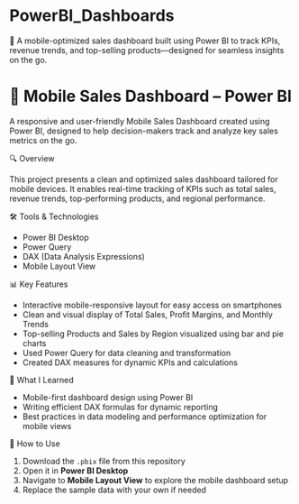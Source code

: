 # PowerBI_Dashboards
📱 A mobile-optimized sales dashboard built using Power BI to track KPIs, revenue trends, and top-selling products—designed for seamless insights on the go.

# 📱 Mobile Sales Dashboard – Power BI

A responsive and user-friendly Mobile Sales Dashboard created using Power BI, designed to help decision-makers track and analyze key sales metrics on the go.

🔍 Overview

This project presents a clean and optimized sales dashboard tailored for mobile devices. It enables real-time tracking of KPIs such as total sales, revenue trends, top-performing products, and regional performance.

🛠️ Tools & Technologies

* Power BI Desktop
* Power Query
* DAX (Data Analysis Expressions)
* Mobile Layout View

📊 Key Features

* Interactive mobile-responsive layout for easy access on smartphones
* Clean and visual display of Total Sales, Profit Margins, and Monthly Trends
* Top-selling Products and Sales by Region visualized using bar and pie charts
* Used Power Query for data cleaning and transformation
* Created DAX measures for dynamic KPIs and calculations

 🧠 What I Learned

* Mobile-first dashboard design using Power BI
* Writing efficient DAX formulas for dynamic reporting
* Best practices in data modeling and performance optimization for mobile views



🚀 How to Use

1. Download the `.pbix` file from this repository
2. Open it in **Power BI Desktop**
3. Navigate to **Mobile Layout View** to explore the mobile dashboard setup
4. Replace the sample data with your own if needed


